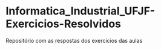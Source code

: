 # Informatica_Industrial_UFJF-Exercicios-Resolvidos
Repositório com as respostas dos exercícios das aulas  
